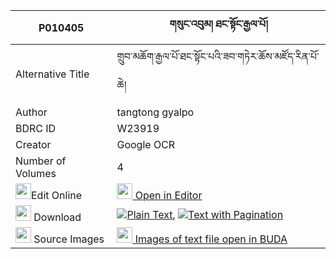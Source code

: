 |P010405|གསུང་འབུམ། ཐང་སྟོང་རྒྱལ་པོ། 
| --- | --- 
|Alternative Title |གྲུབ་མཆོག་རྒྱལ་པོ་ཐང་སྟོང་པའི་ཟབ་གཏེར་ཆོས་མཛོད་རིན་པོ་ཆེ།
|Author| tangtong gyalpo
|BDRC ID | W23919
|Creator | Google OCR
|Number of Volumes| 4
|<img width="25" src="https://img.icons8.com/color/25/000000/edit-property.png">Edit Online| [<img width="25" src="https://avatars.githubusercontent.com/u/45091458?s=200&v=4"> Open in Editor](http://editor.openpecha.org/P010405)
|<img width="25" src="https://img.icons8.com/fluent/48/000000/download-2.png"/>  Download | [![](https://img.icons8.com/color/20/000000/txt.png)Plain Text](https://github.com/Openpecha/P010405/releases/download/v1/sungbum_tangtong_gyalpo_plain_P010405.zip), [![](https://img.icons8.com/color/20/000000/txt.png)Text with Pagination](https://github.com/Openpecha/P010405/releases/download/v1/sungbum_tangtong_gyalpo_pages_P010405.zip)
|<img width="25" src="https://img.icons8.com/plasticine/100/000000/pictures-folder.png"/>  Source Images | [<img width="25" src="https://library.bdrc.io/icons/BUDA-small.svg"> Images of text file open in BUDA](https://library.bdrc.io/show/bdr:W23919)